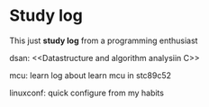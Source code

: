 # Study log

This just **study log** from a programming enthusiast

dsan: \<\<Datastructure and algorithm analysiin C\>\>

mcu: learn log about learn mcu in stc89c52

linuxconf: quick configure from my habits

